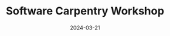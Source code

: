 ---
title: Software Carpentry Workshop
date: 2024-03-21
end_date: 2024-03-22
instructors:
- Fred Feng
- Pariksheet Nanda
helpers:
- Pat Schloss
- Cynthia Sopko
- Gandhimathi Padmanaban
- Irene Morse
site: https://UMCarpentries.github.io/2024-03-21-UMich-python
etherpad: https://pad.carpentries.org/2024-03-21-umich
eventbrite: 000
material: Python for Plotting, The Unix Shell, Intro to git & GitHub, Python for Data Analysis, Jupyter Notebook and Markdown
audience: 
---